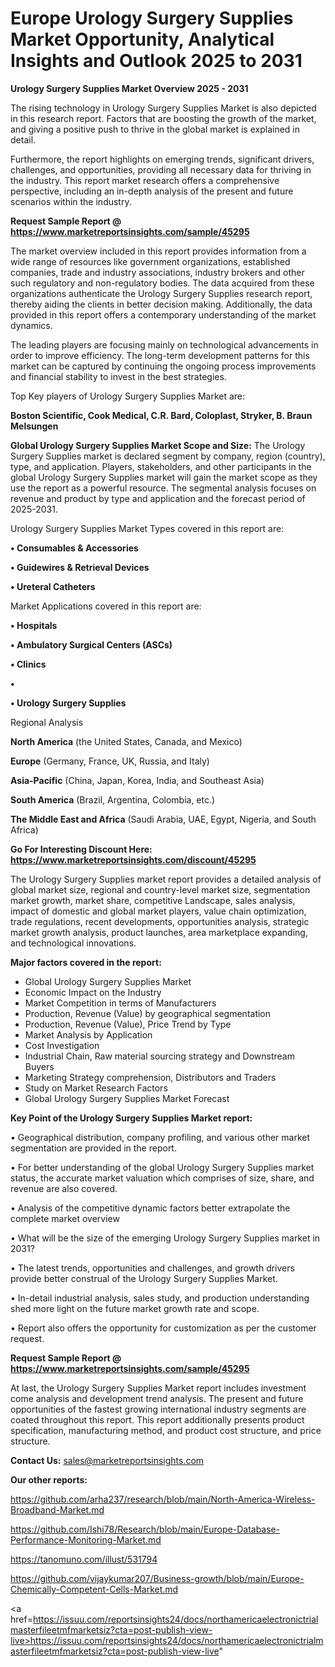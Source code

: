 # Europe Urology Surgery Supplies Market Opportunity, Analytical Insights and Outlook 2025 to 2031

<Strong> Urology Surgery Supplies Market Overview 2025 - 2031</strong>

The rising technology in Urology Surgery Supplies Market is also depicted in this research report. Factors that are boosting the growth of the market, and giving a positive push to thrive in the global market is explained in detail.

Furthermore, the report highlights on emerging trends, significant drivers, challenges, and opportunities, providing all necessary data for thriving in the industry. This report market research offers a comprehensive perspective, including an in-depth analysis of the present and future scenarios within the industry.

<strong>Request Sample Report @ <a href=https://www.marketreportsinsights.com/sample/45295>https://www.marketreportsinsights.com/sample/45295</a></strong>

The market overview included in this report provides information from a wide range of resources like government organizations, established companies, trade and industry associations, industry brokers and other such regulatory and non-regulatory bodies. The data acquired from these organizations authenticate the Urology Surgery Supplies research report, thereby aiding the clients in better decision making. Additionally, the data provided in this report offers a contemporary understanding of the market dynamics.

The leading players are focusing mainly on technological advancements in order to improve efficiency. The long-term development patterns for this market can be captured by continuing the ongoing process improvements and financial stability to invest in the best strategies.

Top Key players of Urology Surgery Supplies Market are:

<strong>Boston Scientific, Cook Medical, C.R. Bard, Coloplast, Stryker, B. Braun Melsungen</strong>

<strong><b>Global Urology Surgery Supplies Market Scope and Size:</b></strong>
The Urology Surgery Supplies market is declared segment by company, region (country), type, and application. Players, stakeholders, and other participants in the global Urology Surgery Supplies market will gain the market scope as they use the report as a powerful resource. The segmental analysis focuses on revenue and product by type and application and the forecast period of 2025-2031.

Urology Surgery Supplies Market Types covered in this report are:

<strong>•  Consumables & Accessories

•  Guidewires & Retrieval Devices

•  Ureteral Catheters</strong>

Market Applications covered in this report are:

<strong>•  Hospitals

•  Ambulatory Surgical Centers (ASCs)

•  Clinics

•  

•  Urology Surgery Supplies</strong> 

Regional Analysis

<strong>North America</strong> (the United States, Canada, and Mexico)

<strong>Europe</strong> (Germany, France, UK, Russia, and Italy)

<strong>Asia-Pacific</strong> (China, Japan, Korea, India, and Southeast Asia)

<strong>South America</strong> (Brazil, Argentina, Colombia, etc.)

<strong>The Middle East and Africa</strong> (Saudi Arabia, UAE, Egypt, Nigeria, and South Africa)

<strong>Go For Interesting Discount Here: <a href=https://www.marketreportsinsights.com/discount/45295>https://www.marketreportsinsights.com/discount/45295</a></strong>

The Urology Surgery Supplies market report provides a detailed analysis of global market size, regional and country-level market size, segmentation market growth, market share, competitive Landscape, sales analysis, impact of domestic and global market players, value chain optimization, trade regulations, recent developments, opportunities analysis, strategic market growth analysis, product launches, area marketplace expanding, and technological innovations.

<strong><b>Major factors covered in the report:</b></strong>
<ul>
  <li>Global Urology Surgery Supplies Market </li>
  <li>Economic Impact on the Industry</li>
  <li>Market Competition in terms of Manufacturers</li>
  <li>Production, Revenue (Value) by geographical segmentation</li>
  <li>Production, Revenue (Value), Price Trend by Type</li>
  <li>Market Analysis by Application</li>
  <li>Cost Investigation</li>
  <li>Industrial Chain, Raw material sourcing strategy and Downstream Buyers</li>
  <li>Marketing Strategy comprehension, Distributors and Traders</li>
  <li>Study on Market Research Factors</li>
  <li>Global Urology Surgery Supplies Market Forecast</li>
</ul>

<strong><b>Key Point of the Urology Surgery Supplies Market report:</b></strong>

• Geographical distribution, company profiling, and various other market segmentation are provided in the report.

• For better understanding of the global Urology Surgery Supplies market status, the accurate market valuation which comprises of size, share, and revenue are also covered.

• Analysis of the competitive dynamic factors better extrapolate the complete market overview

• What will be the size of the emerging Urology Surgery Supplies market in 2031?

• The latest trends, opportunities and challenges, and growth drivers provide better construal of the Urology Surgery Supplies Market.

• In-detail industrial analysis, sales study, and production understanding shed more light on the future market growth rate and scope.

• Report also offers the opportunity for customization as per the customer request.

<strong>Request Sample Report @ <a href=https://www.marketreportsinsights.com/sample/45295>https://www.marketreportsinsights.com/sample/45295</a></strong>

At last, the Urology Surgery Supplies Market report includes investment come analysis and development trend analysis. The present and future opportunities of the fastest growing international industry segments are coated throughout this report. This report additionally presents product specification, manufacturing method, and product cost structure, and price structure.

<strong>Contact Us:</strong>
sales@marketreportsinsights.com

<strong>Our other reports:</strong>

<a href=https://github.com/arha237/research/blob/main/North-America-Wireless-Broadband-Market.md>https://github.com/arha237/research/blob/main/North-America-Wireless-Broadband-Market.md</a>

<a href=https://github.com/Ishi78/Research/blob/main/Europe-Database-Performance-Monitoring-Market.md>https://github.com/Ishi78/Research/blob/main/Europe-Database-Performance-Monitoring-Market.md</a>

<a href=https://tanomuno.com/illust/531794>https://tanomuno.com/illust/531794</a>

<a href=https://github.com/vijaykumar207/Business-growth/blob/main/Europe-Chemically-Competent-Cells-Market.md>https://github.com/vijaykumar207/Business-growth/blob/main/Europe-Chemically-Competent-Cells-Market.md</a>

<a href=https://issuu.com/reportsinsights24/docs/northamericaelectronictrialmasterfileetmfmarketsiz?cta=post-publish-view-live>https://issuu.com/reportsinsights24/docs/northamericaelectronictrialmasterfileetmfmarketsiz?cta=post-publish-view-live</a>"
